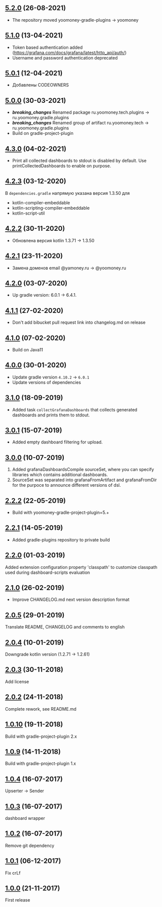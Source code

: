 ## [5.2.0](https://github.com/yoomoney/grafana-dashboard-plugin/pull/5) (26-08-2021)

* The repository moved yoomoney-gradle-plugins -> yoomoney

## [5.1.0](https://github.com/yoomoney/grafana-dashboard-plugin/pull/3) (13-04-2021)

* Token based authentication added (https://grafana.com/docs/grafana/latest/http_api/auth/)
* Username and password authentication deprecated

## [5.0.1](https://github.com/yoomoney/grafana-dashboard-plugin/pull/4) (12-04-2021)

* Добавлены CODEOWNERS

## [5.0.0](https://github.com/yoomoney/grafana-dashboard-plugin/pull/2) (30-03-2021)

* ***breaking_changes*** Renamed package ru.yoomoney.tech.plugins -> ru.yoomoney.gradle.plugins
* ***breaking_changes*** Renamed group of artifact ru.yoomoney.tech -> ru.yoomoney.gradle.plugins
* Build on gradle-project-plugin

## [4.3.0]() (04-02-2021)

* Print all collected dashboards to stdout is disabled by default. Use printCollectedDashboards to enable on purpose.

## [4.2.3]() (03-12-2020)

В `dependencies.gradle` напрямую указана версия 1.3.50 для
* kotlin-compiler-embeddable
* kotlin-scripting-compiler-embeddable
* kotlin-script-util

## [4.2.2]() (30-11-2020)

* Обновлена версия kotlin 1.3.71 -> 1.3.50

## [4.2.1]() (23-11-2020)

* Замена доменов email @yamoney.ru -> @yoomoney.ru

## [4.2.0]() (03-07-2020)

* Up gradle version: 6.0.1 -> 6.4.1.

## [4.1.1]() (27-02-2020)

* Don't add bibucket pull request link into changelog.md on release

## [4.1.0]() (07-02-2020)

* Build on Java11

## [4.0.0]() (30-01-2020)

* Update gradle version `4.10.2` -> `6.0.1`
* Update versions of dependencies

## [3.1.0]() (18-09-2019)

* Added task `collectGrafanaDashboards` that collects generated dashboards and prints them to stdout.

## [3.0.1]() (15-07-2019)

* Added empty dashboard filtering for upload.

## [3.0.0]() (10-07-2019)

1. Added grafanaDashboardsCompile sourceSet, where you can specify libraries which contains additional
dashboards.
2. SourceSet was separated into grafanaFromArtifact and grafanaFromDir for the purpoce to announce different versions of dsl.

## [2.2.2]() (22-05-2019)

* Build with yoomoney-gradle-project-plugin=5.+

## [2.2.1]() (14-05-2019)

* Added gradle-plugins repository to private build

## [2.2.0]() (01-03-2019)

Added extension configuration property 'classpath'
to customize classpath used during dashboard-scripts evaluation

## [2.1.0]() (26-02-2019)

* Improve CHANGELOG.md next version description format

## [2.0.5]() (29-01-2019)

Translate README, CHANGELOG and comments to english

## [2.0.4]() (10-01-2019)

Downgrade kotlin version (1.2.71 -> 1.2.61)

## [2.0.3]() (30-11-2018)

Add license

## [2.0.2]() (24-11-2018)

Complete rework, see README.md

## [1.0.10]() (19-11-2018)

Build with gradle-project-plugin 2.x

## [1.0.9]() (14-11-2018)

Build with gradle-project-plugin 1.x

## [1.0.4]() (16-07-2017)

Upserter -> Sender

## [1.0.3]() (16-07-2017)

dashboard wrapper

## [1.0.2]() (16-07-2017)

Remove git dependency

## [1.0.1]() (06-12-2017)

Fix crLf

## [1.0.0]() (21-11-2017)

First release